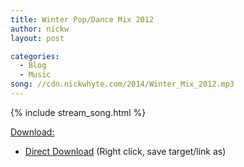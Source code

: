 ```yaml
---
title: Winter Pop/Dance Mix 2012
author: nickw
layout: post

categories:
  - Blog
  - Music
song: //cdn.nickwhyte.com/2014/Winter_Mix_2012.mp3
---
```


{% include stream_song.html %}

<span style="text-decoration: underline;">Download:</span>

  * [Direct Download][1] (Right click, save target/link as)

 [1]: //cdn.nickwhyte.com/2014/Winter_Mix_2012.mp3
